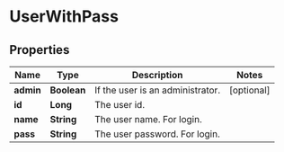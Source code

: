 
# UserWithPass

## Properties
Name | Type | Description | Notes
------------ | ------------- | ------------- | -------------
**admin** | **Boolean** | If the user is an administrator. |  [optional]
**id** | **Long** | The user id. | 
**name** | **String** | The user name. For login. | 
**pass** | **String** | The user password. For login. | 



